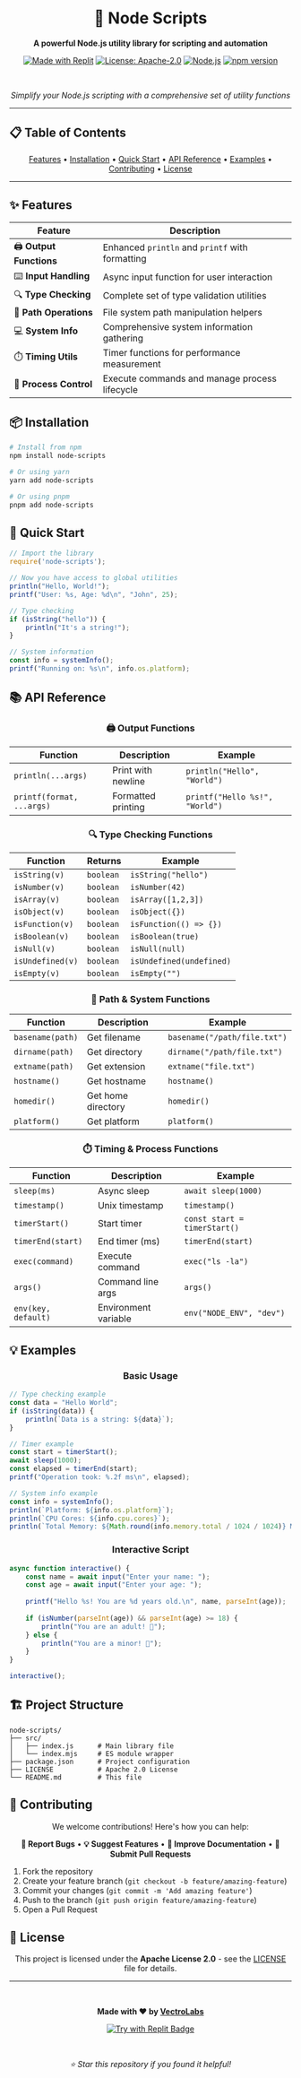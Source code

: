 
<div align="center">

# 🚀 Node Scripts

**A powerful Node.js utility library for scripting and automation**

[![Made with Replit](https://replit.com/badge?caption=Made%20with%20Replit&variant=small)](https://replit.com/@your-username/node-scripts)
[![License: Apache-2.0](https://img.shields.io/badge/License-Apache%202.0-blue.svg)](https://opensource.org/licenses/Apache-2.0)
[![Node.js](https://img.shields.io/badge/Node.js-24.x-green.svg)](https://nodejs.org/)
[![npm version](https://img.shields.io/badge/npm-1.0.0-red.svg)](https://www.npmjs.com/)

<br>

*Simplify your Node.js scripting with a comprehensive set of utility functions*

</div>

---

## 📋 Table of Contents

<div align="center">

[Features](#-features) • [Installation](#-installation) • [Quick Start](#-quick-start) • [API Reference](#-api-reference) • [Examples](#-examples) • [Contributing](#-contributing) • [License](#-license)

</div>

---

## ✨ Features

<div align="center">

| Feature | Description |
|---------|-------------|
| 🖨️ **Output Functions** | Enhanced `println` and `printf` with formatting |
| ⌨️ **Input Handling** | Async input function for user interaction |
| 🔍 **Type Checking** | Complete set of type validation utilities |
| 📁 **Path Operations** | File system path manipulation helpers |
| 💻 **System Info** | Comprehensive system information gathering |
| ⏱️ **Timing Utils** | Timer functions for performance measurement |
| 🔧 **Process Control** | Execute commands and manage process lifecycle |

</div>

## 📦 Installation

```bash
# Install from npm
npm install node-scripts

# Or using yarn
yarn add node-scripts

# Or using pnpm
pnpm add node-scripts
```

## 🚀 Quick Start

```javascript
// Import the library
require('node-scripts');

// Now you have access to global utilities
println("Hello, World!");
printf("User: %s, Age: %d\n", "John", 25);

// Type checking
if (isString("hello")) {
    println("It's a string!");
}

// System information
const info = systemInfo();
printf("Running on: %s\n", info.os.platform);
```

## 📚 API Reference

<div align="center">

### 🖨️ Output Functions

</div>

| Function | Description | Example |
|----------|-------------|---------|
| `println(...args)` | Print with newline | `println("Hello", "World")` |
| `printf(format, ...args)` | Formatted printing | `printf("Hello %s!", "World")` |

<div align="center">

### 🔍 Type Checking Functions

</div>

| Function | Returns | Example |
|----------|---------|---------|
| `isString(v)` | `boolean` | `isString("hello")` |
| `isNumber(v)` | `boolean` | `isNumber(42)` |
| `isArray(v)` | `boolean` | `isArray([1,2,3])` |
| `isObject(v)` | `boolean` | `isObject({})` |
| `isFunction(v)` | `boolean` | `isFunction(() => {})` |
| `isBoolean(v)` | `boolean` | `isBoolean(true)` |
| `isNull(v)` | `boolean` | `isNull(null)` |
| `isUndefined(v)` | `boolean` | `isUndefined(undefined)` |
| `isEmpty(v)` | `boolean` | `isEmpty("")` |

<div align="center">

### 📁 Path & System Functions

</div>

| Function | Description | Example |
|----------|-------------|---------|
| `basename(path)` | Get filename | `basename("/path/file.txt")` |
| `dirname(path)` | Get directory | `dirname("/path/file.txt")` |
| `extname(path)` | Get extension | `extname("file.txt")` |
| `hostname()` | Get hostname | `hostname()` |
| `homedir()` | Get home directory | `homedir()` |
| `platform()` | Get platform | `platform()` |

<div align="center">

### ⏱️ Timing & Process Functions

</div>

| Function | Description | Example |
|----------|-------------|---------|
| `sleep(ms)` | Async sleep | `await sleep(1000)` |
| `timestamp()` | Unix timestamp | `timestamp()` |
| `timerStart()` | Start timer | `const start = timerStart()` |
| `timerEnd(start)` | End timer (ms) | `timerEnd(start)` |
| `exec(command)` | Execute command | `exec("ls -la")` |
| `args()` | Command line args | `args()` |
| `env(key, default)` | Environment variable | `env("NODE_ENV", "dev")` |

## 💡 Examples

<div align="center">

### Basic Usage

</div>

```javascript
// Type checking example
const data = "Hello World";
if (isString(data)) {
    println(`Data is a string: ${data}`);
}

// Timer example
const start = timerStart();
await sleep(1000);
const elapsed = timerEnd(start);
printf("Operation took: %.2f ms\n", elapsed);

// System info example
const info = systemInfo();
println(`Platform: ${info.os.platform}`);
println(`CPU Cores: ${info.cpu.cores}`);
println(`Total Memory: ${Math.round(info.memory.total / 1024 / 1024)} MB`);
```

<div align="center">

### Interactive Script

</div>

```javascript
async function interactive() {
    const name = await input("Enter your name: ");
    const age = await input("Enter your age: ");
    
    printf("Hello %s! You are %d years old.\n", name, parseInt(age));
    
    if (isNumber(parseInt(age)) && parseInt(age) >= 18) {
        println("You are an adult! 🎉");
    } else {
        println("You are a minor! 👶");
    }
}

interactive();
```

## 🏗️ Project Structure

```
node-scripts/
├── src/
│   ├── index.js      # Main library file
│   └── index.mjs     # ES module wrapper
├── package.json      # Project configuration
├── LICENSE           # Apache 2.0 License
└── README.md         # This file
```

## 🤝 Contributing

<div align="center">

We welcome contributions! Here's how you can help:

**🐛 Report Bugs** • **💡 Suggest Features** • **📝 Improve Documentation** • **🔧 Submit Pull Requests**

</div>

1. Fork the repository
2. Create your feature branch (`git checkout -b feature/amazing-feature`)
3. Commit your changes (`git commit -m 'Add amazing feature'`)
4. Push to the branch (`git push origin feature/amazing-feature`)
5. Open a Pull Request

## 📄 License

<div align="center">

This project is licensed under the **Apache License 2.0** - see the [LICENSE](LICENSE) file for details.

---

<br>

**Made with ❤️ by [VectroLabs](https://github.com/VectroLabs)**

[![Try with Replit Badge](https://replit.com/badge?caption=Try%20with%20Replit)](https://replit.com/@your-username/node-scripts)

<br>

*⭐ Star this repository if you found it helpful!*

</div>
